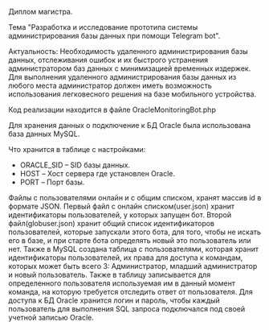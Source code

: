 <p>Диплом магистра.</p> 

<p>Тема "Разработка и исследование прототипа системы администрирования базы данных при помощи Telegram bot".</p>
<p>Актуальность: Необходимость удаленного администрирования базы данных, отслеживания ошибок и их быстрого устранения администратором баз данных с минимизацией временных издержек. Для выполнения удаленного администрирования базы данных из любого места администратор должен иметь возможность использования легковесного решения на базе мобильного устройства.</p>

Код реализации находится в файле OracleMonitoringBot.php

<p>Для хранения данных о подключение к БД Oracle была использована база данных MySQL.</p>
<p>Что хранится в таблице с настройками:</p>
<ul>
<li>ORACLE_SID – SID базы данных.</li>
<li>HOST – Хост сервера где установлен Oracle.</li>
<li>PORT – Порт базы.</li>
</ul>

<p>Файлы с пользователями онлайн и с общим списком, хранят массив id в формате JSON. 
Первый файл с онлайн списком(user.json) хранит идентификаторы пользователей, у которых запущен бот. 
Второй файл(globuser.json) хранит общий список идентификаторов пользователей, которые запускали этого бота, для того, чтобы не искать его в базе, и при старте бота определять новый это пользователь или нет.
Также в MySQL создана таблица с пользователями, которая хранит идентификаторы пользователей, их права для доступа к командам, которых может быть всего 3: Администратор, младший администратор и новый пользователь. 
Также в таблицу записывается для определенного пользователя используемая им в данный момент команда, на которую требуется отследить ответ от пользователя. 
Для доступа к БД Oracle хранится логин и пароль, чтобы каждый пользователь для выполнения SQL запроса подключался под своей учетной записью Oracle.</p>
